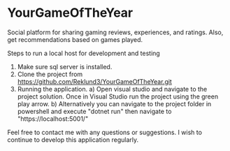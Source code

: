 # YourGameOfTheYear
Social platform for sharing gaming reviews, experiences, and ratings. Also, get recommendations based on games played.

Steps to run a local host for development and testing
1) Make sure sql server is installed.
2) Clone the project from https://github.com/Reklund3/YourGameOfTheYear.git
3) Running the application.
    a) Open visual studio and navigate to the project solution. Once in Visual Studio run the project using the green play arrow.
    b) Alternatively you can navigate to the project folder in powershell and execute "dotnet run" then navigate to "https://localhost:5001/"

Feel free to contact me with any questions or suggestions. I wish to continue to develop this application regularly.
